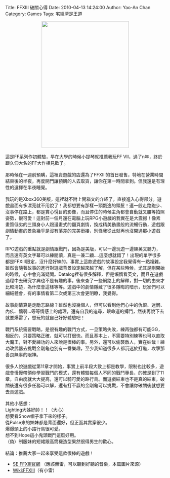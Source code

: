 Title: FFXIII 破關心得
Date: 2010-04-13 14:24:00
Author: Yao-An Chan
Category: Games
Tags: 宅經濟是王道


<div class='post'>
<div class="separator" style="clear: both; text-align: center;"><a href="http://4.bp.blogspot.com/_mvtDPM7iODU/S8OsObyNnNI/AAAAAAAAG9Y/JZTaal0cWyI/s1600/Picture+7.png" imageanchor="1" style="margin-left: 1em; margin-right: 1em;"><img border="0" height="400" src="http://4.bp.blogspot.com/_mvtDPM7iODU/S8OsObyNnNI/AAAAAAAAG9Y/JZTaal0cWyI/s400/Picture+7.png" width="275" /></a></div><br />這是FF系列作初體驗，早在大學的時候小提琴就推薦我玩FF VII，過了n年，終於跟久仰大名的FF大作相見歡了。<br /><br />那時候在一週前預購，這裡賣遊戲的店還為了FFXIII的首日發售，特地在營業時間結束後的半夜，再度開門讓預購的人去取貨，讓你在第一時間拿到。但我還是有理性的選擇在半夜睡覺。<br /><br />我玩的是Xbox360美版，這裡就不附上開箱文的介紹了，直接進入心得部分。遊戲畫面有多漂亮就不用說了！我都想要有那樣一頭飄逸的頭髮！連一般走路跑步、沒事停在路上，都是賞心悅目的影像，而且停住的時候主角都會自動就叉腰等拍照姿勢，很可愛！這對前一個月還在電腦上玩RPG小遊戲的我實在是大震撼！像素畫質低劣的三頭身小人跟漫畫式的翻頁劇情，換成精美動畫般的流暢行動，遊戲跟劇情動畫的景象幾乎是沒有落差的完美銜接，別怪我從此就再也沒開過那小遊戲了。<br /><br />RPG遊戲的重點就是劇情跟戰鬥，因為是美版，可以一邊玩遊一邊練英文聽力，而且還有英文字幕可以練閱讀，真是一兼二顧....這麼想就錯了！出現的單字很多都是FFXIII限定，沒什麼好練的。事實上這款遊戲的故事設定我覺得有一點複雜，雖然會隨著故事的進行對遊戲背景設定越來越了解，但在某些時候，尤其是剛開始的時候，心中會充滿疑問。Datalog裡有很多解釋，但是懶惰看英文，而且在遊戲過程中去研究字典也不是有趣的事。後來查了一些網路上的解釋，對一切的由來才比較清楚，為什麼會這樣等等。遊戲中的劇情隱藏了很多隱晦的暗示，玩家們可以細細體會，有的事情看第二次或第三次會更明瞭，我覺得。<br /><br />故事劇情算是走勵志路線？雖然也沒幾個人，但可以看到他們心中的仇恨、迷惘、內疚、懦弱...等等情感上的處理，還有自我的追尋，跟命運的搏鬥，然後再說下去就要爆雷了，想玩的就自己好好體驗吧！<br /><br />戰鬥系統需要戰略，是很有趣的戰鬥方式，一旦策略失敗，練再強都有可能GG，相反的，只要策略正確，就可以打很快。而且基本上，不需要特別練等也可以直取大魔王，對不愛練功的人來說是很棒的事。另外，還可以偷襲敵人，實在妙哉！練功改武器去挑戰金剛龜也別有一番樂趣，至少我知道很多人都沉迷於打龜，攻擊那善良無辜的眼神。<br /><br />很多人說遊戲從第11章才開始，事實上前半段大致上都是教學，限制也比較多，遊戲會慢慢帶領你學習戰鬥的模式，還有體驗每個人不同的戰鬥專長，的確是到了11章，自由度就大大提高，還可以騎可愛的路行鳥。而遊戲結束也不是真的結束，破關後還有很多任務可以解，還有打不贏的金剛龜可以挑戰，不會讓你破關後就想要去賣遊戲。<br /><br />其他小感想：<br />Lighting大姊好帥！！（大心）<br />想要看Snow帽子拿下來的樣子。<br />從Pulse來的姊妹都是背面還好，但正面其實穿很少。<br />爆爆頭上的小路行鳥很可愛。 <br />想不到Hope這小鬼頭戰鬥這麼好用。<br />（偽）制服妹的短裙跟高筒襪造型果然很得男生的歡心。<br /><br />結論：推薦大家一起來享受這款很棒的遊戲！<br /><ul><li><a href="http://www.finalfantasyxiii.com/#/content/Home/0">SE FFXIII官網</a> （應該無雷，可以聽到好聽的音樂，本篇圖片來源） </li><li><a href="http://zh.wikipedia.org/zh-hant/%E6%9C%80%E7%BB%88%E5%B9%BB%E6%83%B3XIII">Wiki:FFXIII</a>（有小雷） </li></ul></div>

